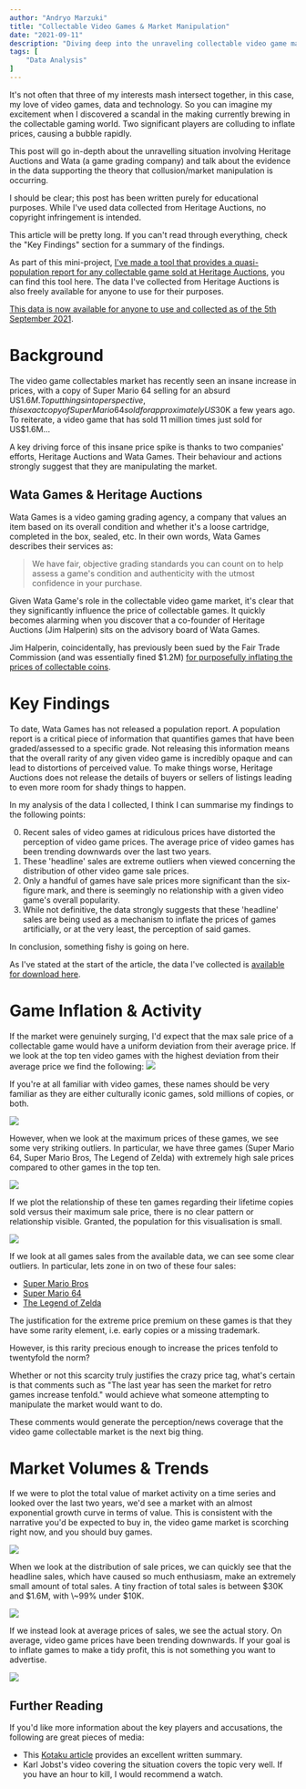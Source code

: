 ```yaml
---
author: "Andryo Marzuki"
title: "Collectable Video Games & Market Manipulation"
date: "2021-09-11"
description: "Diving deep into the unraveling collectable video game market, analysing sales data to identify whether potential market manipulation is occuring."
tags: [
    "Data Analysis"
]
---
```


It's not often that three of my interests mash intersect together, in this case, my love of video games, data and technology. So you can imagine my excitement when I discovered a scandal in the making currently brewing in the collectable gaming world. Two significant players are colluding to inflate prices, causing a bubble rapidly.

This post will go in-depth about the unravelling situation involving Heritage Auctions and Wata (a game grading company) and talk about the evidence in the data supporting the theory that collusion/market manipulation is occurring.

I should be clear; this post has been written purely for educational purposes. While I've used data collected from Heritage Auctions, no copyright infringement is intended.

This article will be pretty long. If you can't read through everything, check the \"Key Findings\" section for a summary of the findings.

As part of this mini-project, [I've made a tool that provides a quasi-population report for any collectable game sold at Heritage Auctions](https://mrzk.io/games/), you can find this tool here. The data I've collected from Heritage Auctions is also freely available for anyone to use for their purposes.

[This data is now available for anyone to use and collected as of the 5th September 2021](https://github.com/marzukia/wata).

# Background

The video game collectables market has recently seen an insane increase in prices, with a copy of Super Mario 64 selling for an absurd US$1.6M. To put things into perspective, this exact copy of Super Mario 64 sold for approximately US$30K a few years ago. To reiterate, a video game that has sold 11 million times just sold for US$1.6M...

A key driving force of this insane price spike is thanks to two companies' efforts, Heritage Auctions and Wata Games. Their behaviour and actions strongly suggest that they are manipulating the market.

## Wata Games & Heritage Auctions

Wata Games is a video gaming grading agency, a company that values an item based on its overall condition and whether it's a loose cartridge, completed in the box, sealed, etc. In their own words, Wata Games describes their services as:

> We have fair, objective grading standards you can count on to help assess a game's condition and authenticity with the utmost confidence in your purchase.

Given Wata Game's role in the collectable video game market, it's clear that they significantly influence the price of collectable games. It quickly becomes alarming when you discover that a co-founder of Heritage Auctions (Jim Halperin) sits on the advisory board of Wata Games.

Jim Halperin, coincidentally, has previously been sued by the Fair Trade Commission (and was essentially fined $1.2M) [for purposefully inflating the prices of collectable coins](https://www.latimes.com/archives/la-xpm-1989-08-10-vw-88-story.html).

# Key Findings

To date, Wata Games has not released a population report. A population report is a critical piece of information that quantifies games that have been graded/assessed to a specific grade. Not releasing this information means that the overall rarity of any given video game is incredibly opaque and can lead to distortions of perceived value. To make things worse, Heritage Auctions does not release the details of buyers or sellers of listings leading to even more room for shady things to happen.

In my analysis of the data I collected, I think I can summarise my findings to the following points:


0. Recent sales of video games at ridiculous prices have distorted the perception of video game prices. The average price of video games has been trending downwards over the last two years.
1. These 'headline' sales are extreme outliers when viewed concerning the distribution of other video game sale prices.
2. Only a handful of games have sale prices more significant than the six-figure mark, and there is seemingly no relationship with a given video game's overall popularity.
3. While not definitive, the data strongly suggests that these 'headline' sales are being used as a mechanism to inflate the prices of games artificially, or at the very least, the perception of said games.

In conclusion, something fishy is going on here.

As I've stated at the start of the article, the data I've collected is [available for download here](https://github.com/marzukia/wata).

# Game Inflation & Activity

If the market were genuinely surging, I'd expect that the max sale price of a collectable game would have a uniform deviation from their average price. If we look at the top ten video games with the highest deviation from their average price we find the following: ![](/images/wata/wata_top_ten_delta_max.png)

If you're at all familiar with video games, these names should be very familiar as they are either culturally iconic games, sold millions of copies, or both.

 ![](/images/wata/wata_top_ten_copies_sold.png)

However, when we look at the maximum prices of these games, we see some very striking outliers. In particular, we have three games (Super Mario 64, Super Mario Bros, The Legend of Zelda) with extremely high sale prices compared to other games in the top ten.

 ![](/images/wata/wata_top_ten_sale_price.png)

If we plot the relationship of these ten games regarding their lifetime copies sold versus their maximum sale price, there is no clear pattern or relationship visible. Granted, the population for this visualisation is small.

 ![](/images/wata/wata_sales_over_time.png)

If we look at all games sales from the available data, we can see some clear outliers. In particular, lets zone in on two of these four sales:

* [Super Mario Bros](https://www.polygon.com/22364101/super-mario-bros-nes-collectible-auction-price-world-record/)
* [Super Mario 64](https://www.newshub.co.nz/home/technology/2021/07/sealed-mario-game-sells-for-us-1-56-million-as-retro-game-prices-soar.html)
* [The Legend of Zelda](https://www.theverge.com/2021/7/9/22570401/legend-of-zelda-nes-sealed-copy-heritage-auctions-most-expensive-game)

The justification for the extreme price premium on these games is that they have some rarity element, i.e. early copies or a missing trademark.

However, is this rarity precious enough to increase the prices tenfold to twentyfold the norm?

Whether or not this scarcity truly justifies the crazy price tag, what's certain is that comments such as \"The last year has seen the market for retro games increase tenfold.\" would achieve what someone attempting to manipulate the market would want to do.

These comments would generate the perception/news coverage that the video game collectable market is the next big thing.

# Market Volumes & Trends

If we were to plot the total value of market activity on a time series and looked over the last two years, we'd see a market with an almost exponential growth curve in terms of value. This is consistent with the narrative you'd be expected to buy in, the video game market is scorching right now, and you should buy games.

 ![](/images/wata/wata_total_sales_over_time.png)

When we look at the distribution of sale prices, we can quickly see that the headline sales, which have caused so much enthusiasm, make an extremely small amount of total sales. A tiny fraction of total sales is between $30K and $1.6M, with \\~99% under $10K.

 ![](/images/wata/wata_histogram.png)

If we instead look at average prices of sales, we see the actual story. On average, video game prices have been trending downwards. If your goal is to inflate games to make a tidy profit, this is not something you want to advertise.

 ![](/images/wata/wata_average_sales_over_time.png)

## Further Reading

If you'd like more information about the key players and accusations, the following are great pieces of media:

* This [Kotaku article](https://kotaku.com/youtuber-accuses-million-dollar-retro-game-sales-of-bei-1847557296) provides an excellent written summary.
* Karl Jobst's video covering the situation covers the topic very well. If you have an hour to kill, I would recommend a watch.
